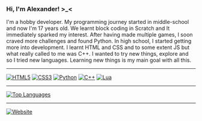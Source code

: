 ### Hi, I'm Alexander! >_<

[](https://github.com/1x4nd3r#hi-im-alexander-_)

I'm a hobby developer. My programming journey started in middle-school and now I'm 17 years old. We learnt block coding in Scratch and It immediately sparked my interest. After having made multiple games, I soon craved more challenges and found Python. In high school, I started getting more into development. I learnt HTML and CSS and to some extent JS but what really called to me was C++. I wanted to try new things, explore and so I tried new languages. Learning new things is my main goal with all this.

---

[![HTML5](https://camo.githubusercontent.com/63cf3aa8d6efff39dbaa8bd397e7c02a31640a622c264aa3c21375af4d0f62c9/68747470733a2f2f696d672e736869656c64732e696f2f62616467652f2d48544d4c352d3132323333333f7374796c653d666c6174266c6f676f3d68746d6c35266c6f676f436f6c6f723d7768697465)](https://camo.githubusercontent.com/63cf3aa8d6efff39dbaa8bd397e7c02a31640a622c264aa3c21375af4d0f62c9/68747470733a2f2f696d672e736869656c64732e696f2f62616467652f2d48544d4c352d3132323333333f7374796c653d666c6174266c6f676f3d68746d6c35266c6f676f436f6c6f723d7768697465) [![CSS3](https://camo.githubusercontent.com/5362713ff434b25e8bc5c5f1722bc677d43886c533061f54ae64b27e8e29bac1/68747470733a2f2f696d672e736869656c64732e696f2f62616467652f2d435353332d3132323333333f7374796c653d666c6174266c6f676f3d63737333266c6f676f436f6c6f723d7768697465)](https://camo.githubusercontent.com/5362713ff434b25e8bc5c5f1722bc677d43886c533061f54ae64b27e8e29bac1/68747470733a2f2f696d672e736869656c64732e696f2f62616467652f2d435353332d3132323333333f7374796c653d666c6174266c6f676f3d63737333266c6f676f436f6c6f723d7768697465) [![Python](https://camo.githubusercontent.com/bd4cfbce206b224a47373db0cc6e05f84286cd58c71d15ff9700c210dc79f7b8/68747470733a2f2f696d672e736869656c64732e696f2f62616467652f2d507974686f6e2d3132323333333f7374796c653d666c6174266c6f676f3d707974686f6e266c6f676f436f6c6f723d7768697465)](https://camo.githubusercontent.com/bd4cfbce206b224a47373db0cc6e05f84286cd58c71d15ff9700c210dc79f7b8/68747470733a2f2f696d672e736869656c64732e696f2f62616467652f2d507974686f6e2d3132323333333f7374796c653d666c6174266c6f676f3d707974686f6e266c6f676f436f6c6f723d7768697465) [![C++](https://camo.githubusercontent.com/12f5bdf86c3ac7cc7378f0f4a96e01db47d403fa2434d6b38cb8295166acb21d/68747470733a2f2f696d672e736869656c64732e696f2f62616467652f2d432b2b2d3132323333333f7374796c653d666c6174266c6f676f3d63706c7573706c7573266c6f676f436f6c6f723d7768697465)](https://camo.githubusercontent.com/12f5bdf86c3ac7cc7378f0f4a96e01db47d403fa2434d6b38cb8295166acb21d/68747470733a2f2f696d672e736869656c64732e696f2f62616467652f2d432b2b2d3132323333333f7374796c653d666c6174266c6f676f3d63706c7573706c7573266c6f676f436f6c6f723d7768697465) [![Lua](https://camo.githubusercontent.com/7d122ecc44c0c593667a6fb3702286d3e55dd53a75270c33a78da3507c5fc142/68747470733a2f2f696d672e736869656c64732e696f2f62616467652f2d4c75612d3132323333333f7374796c653d666c6174266c6f676f3d6c7561266c6f676f436f6c6f723d7768697465)](https://camo.githubusercontent.com/7d122ecc44c0c593667a6fb3702286d3e55dd53a75270c33a78da3507c5fc142/68747470733a2f2f696d672e736869656c64732e696f2f62616467652f2d4c75612d3132323333333f7374796c653d666c6174266c6f676f3d6c7561266c6f676f436f6c6f723d7768697465)

---

[![Top Languages](https://camo.githubusercontent.com/3866c645f624b23189b8be916dc904543f6b47660cdaee9f73d942353b2ab010/68747470733a2f2f6769746875622d726561646d652d73746174732e76657263656c2e6170702f6170692f746f702d6c616e67732f3f757365726e616d653d3178346e643372267468656d653d68696768636f6e747261737426686964655f626f726465723d66616c7365266c61796f75743d636f6d706163742662675f636f6c6f723d3132323333332c3064316132622c303831343230)](https://camo.githubusercontent.com/3866c645f624b23189b8be916dc904543f6b47660cdaee9f73d942353b2ab010/68747470733a2f2f6769746875622d726561646d652d73746174732e76657263656c2e6170702f6170692f746f702d6c616e67732f3f757365726e616d653d3178346e643372267468656d653d68696768636f6e747261737426686964655f626f726465723d66616c7365266c61796f75743d636f6d706163742662675f636f6c6f723d3132323333332c3064316132622c303831343230)

---

[![Website](https://camo.githubusercontent.com/1f602fdb3f7ac58bac6643e92adf657a71c7f4dd6df520f74812fdfef8f476c6/68747470733a2f2f696d672e736869656c64732e696f2f62616467652f2d4d79253230576562736974652d3132323333333f7374796c653d666c6174266c6f676f3d676f6f676c652d6368726f6d65266c6f676f436f6c6f723d7768697465)](https://1x4nd3r.github.io/1x4nd3r/)
